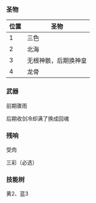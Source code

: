 ### 圣物

| 位置 | 圣物 |
| ---- | ---- |
| 1    | 三色     |
| 2    | 北海     |
| 3    |  无根神骸，后期换神皇    |
| 4    |   龙骨   |

### 武器

前期骤雨

后期收剑冷却满了换成回魂

### 残响

受肉

三彩（必选）

### 技能树

黄2、蓝3
